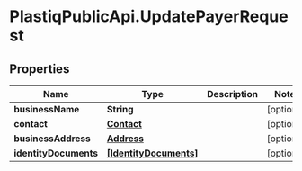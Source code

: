 # PlastiqPublicApi.UpdatePayerRequest

## Properties

Name | Type | Description | Notes
------------ | ------------- | ------------- | -------------
**businessName** | **String** |  | [optional] 
**contact** | [**Contact**](.md) |  | [optional] 
**businessAddress** | [**Address**](Address.md) |  | [optional] 
**identityDocuments** | [**[IdentityDocuments]**](IdentityDocuments.md) |  | [optional] 


